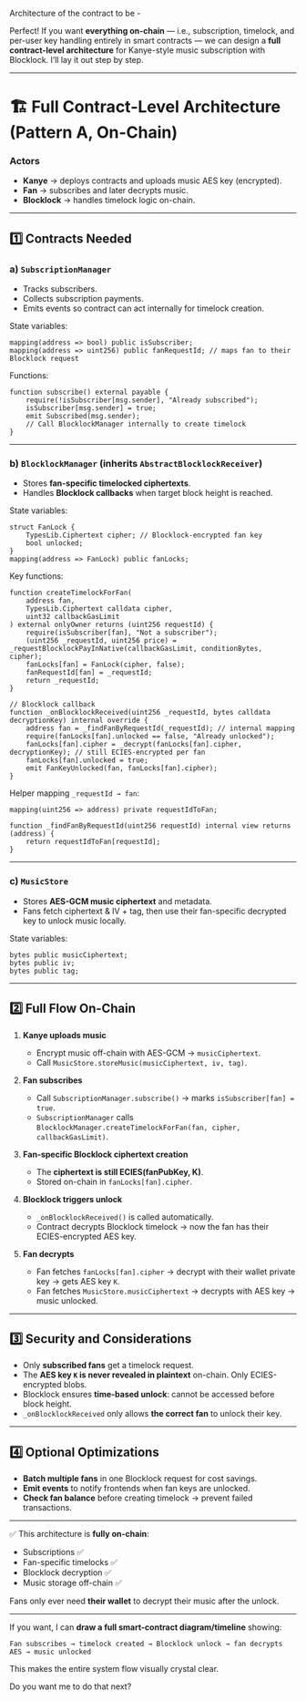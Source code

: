 Architecture of the contract to be -

Perfect! If you want **everything on-chain** — i.e., subscription, timelock, and per-user key handling entirely in smart contracts — we can design a **full contract-level architecture** for Kanye-style music subscription with Blocklock. I’ll lay it out step by step.

---

# 🏗 Full Contract-Level Architecture (Pattern A, On-Chain)

### **Actors**

* **Kanye** → deploys contracts and uploads music AES key (encrypted).
* **Fan** → subscribes and later decrypts music.
* **Blocklock** → handles timelock logic on-chain.

---

## **1️⃣ Contracts Needed**

### a) `SubscriptionManager`

* Tracks subscribers.
* Collects subscription payments.
* Emits events so contract can act internally for timelock creation.

State variables:

```solidity
mapping(address => bool) public isSubscriber;
mapping(address => uint256) public fanRequestId; // maps fan to their Blocklock request
```

Functions:

```solidity
function subscribe() external payable {
    require(!isSubscriber[msg.sender], "Already subscribed");
    isSubscriber[msg.sender] = true;
    emit Subscribed(msg.sender);
    // Call BlocklockManager internally to create timelock
}
```

---

### b) `BlocklockManager` (inherits `AbstractBlocklockReceiver`)

* Stores **fan-specific timelocked ciphertexts**.
* Handles **Blocklock callbacks** when target block height is reached.

State variables:

```solidity
struct FanLock {
    TypesLib.Ciphertext cipher; // Blocklock-encrypted fan key
    bool unlocked;
}
mapping(address => FanLock) public fanLocks;
```

Key functions:

```solidity
function createTimelockForFan(
    address fan,
    TypesLib.Ciphertext calldata cipher,
    uint32 callbackGasLimit
) external onlyOwner returns (uint256 requestId) {
    require(isSubscriber[fan], "Not a subscriber");
    (uint256 _requestId, uint256 price) = _requestBlocklockPayInNative(callbackGasLimit, conditionBytes, cipher);
    fanLocks[fan] = FanLock(cipher, false);
    fanRequestId[fan] = _requestId;
    return _requestId;
}

// Blocklock callback
function _onBlocklockReceived(uint256 _requestId, bytes calldata decryptionKey) internal override {
    address fan = _findFanByRequestId(_requestId); // internal mapping
    require(fanLocks[fan].unlocked == false, "Already unlocked");
    fanLocks[fan].cipher = _decrypt(fanLocks[fan].cipher, decryptionKey); // still ECIES-encrypted per fan
    fanLocks[fan].unlocked = true;
    emit FanKeyUnlocked(fan, fanLocks[fan].cipher);
}
```

Helper mapping `_requestId → fan`:

```solidity
mapping(uint256 => address) private requestIdToFan;

function _findFanByRequestId(uint256 requestId) internal view returns (address) {
    return requestIdToFan[requestId];
}
```

---

### c) `MusicStore`

* Stores **AES-GCM music ciphertext** and metadata.
* Fans fetch ciphertext & IV + tag, then use their fan-specific decrypted key to unlock music locally.

State variables:

```solidity
bytes public musicCiphertext; 
bytes public iv; 
bytes public tag;
```

---

## **2️⃣ Full Flow On-Chain**

1. **Kanye uploads music**

   * Encrypt music off-chain with AES-GCM → `musicCiphertext`.
   * Call `MusicStore.storeMusic(musicCiphertext, iv, tag)`.

2. **Fan subscribes**

   * Call `SubscriptionManager.subscribe()` → marks `isSubscriber[fan] = true`.
   * `SubscriptionManager` calls `BlocklockManager.createTimelockForFan(fan, cipher, callbackGasLimit)`.

3. **Fan-specific Blocklock ciphertext creation**

   * The **ciphertext is still ECIES(fanPubKey, K)**.
   * Stored on-chain in `fanLocks[fan].cipher`.

4. **Blocklock triggers unlock**

   * `_onBlocklockReceived()` is called automatically.
   * Contract decrypts Blocklock timelock → now the fan has their ECIES-encrypted AES key.

5. **Fan decrypts**

   * Fan fetches `fanLocks[fan].cipher` → decrypt with their wallet private key → gets AES key `K`.
   * Fan fetches `MusicStore.musicCiphertext` → decrypts with AES key → music unlocked.

---

## **3️⃣ Security and Considerations**

* Only **subscribed fans** get a timelock request.
* The **AES key `K` is never revealed in plaintext** on-chain. Only ECIES-encrypted blobs.
* Blocklock ensures **time-based unlock**: cannot be accessed before block height.
* `_onBlocklockReceived` only allows **the correct fan** to unlock their key.

---

## **4️⃣ Optional Optimizations**

* **Batch multiple fans** in one Blocklock request for cost savings.
* **Emit events** to notify frontends when fan keys are unlocked.
* **Check fan balance** before creating timelock → prevent failed transactions.

---

✅ This architecture is **fully on-chain**:

* Subscriptions ✅
* Fan-specific timelocks ✅
* Blocklock decryption ✅
* Music storage off-chain ✅

Fans only ever need **their wallet** to decrypt their music after the unlock.

---

If you want, I can **draw a full smart-contract diagram/timeline** showing:

```
Fan subscribes → timelock created → Blocklock unlock → fan decrypts AES → music unlocked
```

This makes the entire system flow visually crystal clear.

Do you want me to do that next?
